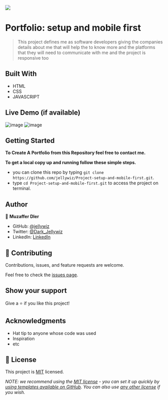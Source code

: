 ![](https://img.shields.io/badge/Microverse-blueviolet)

# Portfolio: setup and mobile first

> This project defines me as software developers giving the companies details about me that will help the to know more and the platforms that they will need to communicate with me and the project is responsive too


## Built With

- HTML
- CSS
- JAVASCRIPT

## Live Demo (if available)


![image](https://user-images.githubusercontent.com/83097009/192070220-8a3ad060-859d-4908-9fd8-5480ca7a2f41.png)
![image](https://user-images.githubusercontent.com/83097009/192070599-9b6721a8-9aef-4d4e-8ece-48f34b3c85b0.png)


## Getting Started

**To Create A Portfolio from this Repository feel free to contact me.**

**To get a local copy up and running follow these simple steps.**
- you can clone this repo by typing `git clone https://github.com/jellywiz/Project-setup-and-mobile-first.git`.
- type `cd Project-setup-and-mobile-first.git` to access the project on terminal.


## Author

👤 **Muzaffer Dler**

- GitHub: [@jellywiz](https://github.com/jellywiz)
- Twitter: [@Dark_Jellywiz](https://twitter.com/Dark_JellyWiz)
- LinkedIn: [LinkedIn](https://www.linkedin.com/in/muzaffer-dler-473484205/) 


## 🤝 Contributing

Contributions, issues, and feature requests are welcome.

Feel free to check the [issues page](../../issues/).

## Show your support

Give a ⭐️ if you like this project!

## Acknowledgments

- Hat tip to anyone whose code was used
- Inspiration
- etc

## 📝 License

This project is [MIT](./LICENSE) licensed.

_NOTE: we recommend using the [MIT license](https://choosealicense.com/licenses/mit/) - you can set it up quickly by [using templates available on GitHub](https://docs.github.com/en/communities/setting-up-your-project-for-healthy-contributions/adding-a-license-to-a-repository). You can also use [any other license](https://choosealicense.com/licenses/) if you wish._
